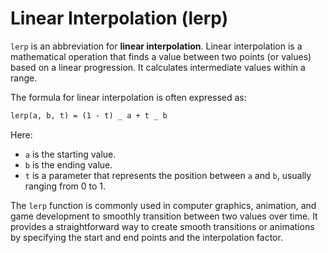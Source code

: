 # Linear Interpolation (lerp)

`lerp` is an abbreviation for **linear interpolation**. Linear interpolation is a mathematical operation that finds a value between two points (or values) based on a linear progression. It calculates intermediate values within a range.

The formula for linear interpolation is often expressed as:

```markdown
lerp(a, b, t) = (1 - t) _ a + t _ b
```

Here:

- `a` is the starting value.
- `b` is the ending value.
- `t` is a parameter that represents the position between `a` and `b`, usually ranging from 0 to 1.

The `lerp` function is commonly used in computer graphics, animation, and game development to smoothly transition between two values over time. It provides a straightforward way to create smooth transitions or animations by specifying the start and end points and the interpolation factor.
